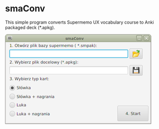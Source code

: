 # smaConv
This simple program converts Supermemo UX vocabulary course to Anki packaged deck (*.apkg).

![alt tag](https://github.com/inpersonasua/smaConv/blob/master/smaConv-screen.png)
